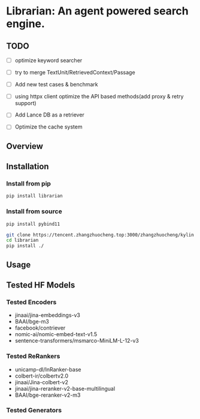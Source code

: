 # Librarian: An agent powered search engine.



## TODO
- [ ] optimize keyword searcher
- [ ] try to merge TextUnit/RetrievedContext/Passage
- [ ] Add new test cases & benchmark
- [ ] using httpx client optimize the API based methods(add proxy & retry support)
- [ ] Add Lance DB as a retriever
- [ ] Optimize the cache system




## Overview


## Installation

### Install from pip
```bash
pip install librarian
```


### Install from source
```bash
pip install pybind11

git clone https://tencent.zhangzhuocheng.top:3000/zhangzhuocheng/kylin
cd librarian
pip install ./
```

## Usage


## Tested HF Models

### Tested Encoders
- jinaai/jina-embeddings-v3
- BAAI/bge-m3
- facebook/contriever
- nomic-ai/nomic-embed-text-v1.5
- sentence-transformers/msmarco-MiniLM-L-12-v3

### Tested ReRankers
- unicamp-dl/InRanker-base
- colbert-ir/colbertv2.0
- jinaai/Jina-colbert-v2
- jinaai/jina-reranker-v2-base-multilingual
- BAAI/bge-reranker-v2-m3

### Tested Generators

